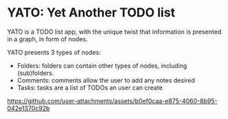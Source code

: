 # YATO: Yet Another TODO list

YATO is a TODO list app, with the unique twist that information is presented in a graph, in form of nodes.

YATO presents 3 types of nodes:

- Folders: folders can contain other types of nodes, including (sub)folders.
- Comments: comments allow the user to add any notes desired
- Tasks: tasks are a list of TODOs an user can create

https://github.com/user-attachments/assets/b0ef0caa-e875-4060-8b95-042e1370c92b


